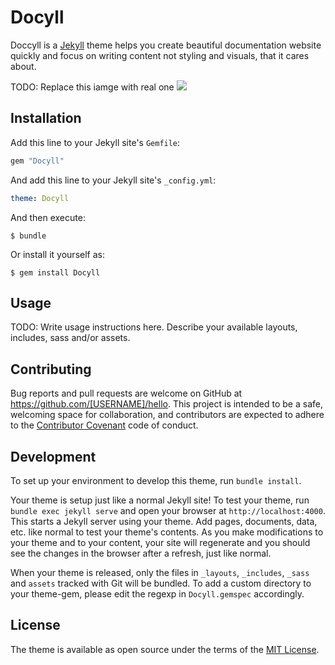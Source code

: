 # Docyll

Doccyll is a [Jekyll](https://jekyllrb.com) theme helps you create beautiful documentation website quickly and focus on writing content not styling and visuals, that it cares about.

TODO: Replace this iamge with real one 
![](https://camo.githubusercontent.com/68e0d0d6bd77809f0f384d67bcf4d4a9e49f7db4/68747470733a2f2f662e636c6f75642e6769746875622e636f6d2f6173736574732f39383638312f313832353236362f62653033663031342d373162302d313165332d393533392d3837366536313533306532342e706e67)


## Installation

Add this line to your Jekyll site's `Gemfile`:

```ruby
gem "Docyll"
```

And add this line to your Jekyll site's `_config.yml`:

```yaml
theme: Docyll
```

And then execute:

    $ bundle

Or install it yourself as:

    $ gem install Docyll

## Usage

TODO: Write usage instructions here. Describe your available layouts, includes, sass and/or assets.

## Contributing

Bug reports and pull requests are welcome on GitHub at https://github.com/[USERNAME]/hello. This project is intended to be a safe, welcoming space for collaboration, and contributors are expected to adhere to the [Contributor Covenant](http://contributor-covenant.org) code of conduct.

## Development

To set up your environment to develop this theme, run `bundle install`.

Your theme is setup just like a normal Jekyll site! To test your theme, run `bundle exec jekyll serve` and open your browser at `http://localhost:4000`. This starts a Jekyll server using your theme. Add pages, documents, data, etc. like normal to test your theme's contents. As you make modifications to your theme and to your content, your site will regenerate and you should see the changes in the browser after a refresh, just like normal.

When your theme is released, only the files in `_layouts`, `_includes`, `_sass` and `assets` tracked with Git will be bundled.
To add a custom directory to your theme-gem, please edit the regexp in `Docyll.gemspec` accordingly.

## License

The theme is available as open source under the terms of the [MIT License](https://opensource.org/licenses/MIT).

